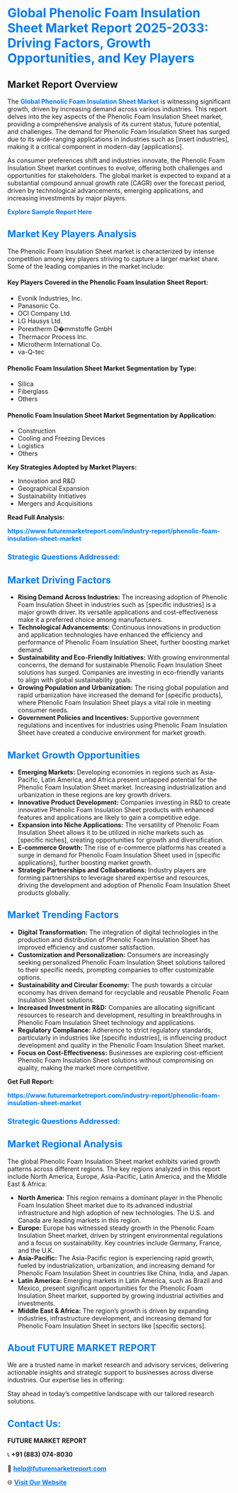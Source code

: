 <h1 style="color: #007BFF;">Global Phenolic Foam Insulation Sheet Market Report 2025-2033: Driving Factors, Growth Opportunities, and Key Players</h1>

<section id="overview">
<h2>Market Report Overview</h2>
<p>The <a href="https://www.futuremarketreport.com/industry-report/phenolic-foam-insulation-sheet-market" style="color: #007BFF; text-decoration: none;"><strong>Global Phenolic Foam Insulation Sheet Market</strong></a> is witnessing significant growth, driven by increasing demand across various industries. This report delves into the key aspects of the Phenolic Foam Insulation Sheet market, providing a comprehensive analysis of its current status, future potential, and challenges. The demand for Phenolic Foam Insulation Sheet has surged due to its wide-ranging applications in industries such as [insert industries], making it a critical component in modern-day [applications].</p>
<p>As consumer preferences shift and industries innovate, the Phenolic Foam Insulation Sheet market continues to evolve, offering both challenges and opportunities for stakeholders. The global market is expected to expand at a substantial compound annual growth rate (CAGR) over the forecast period, driven by technological advancements, emerging applications, and increasing investments by major players.</p>
</section>

<section id="overview">
<p><a href="https://www.futuremarketreport.com/request-sample/reportId=36705" style="color: #007BFF; text-decoration: none;"><strong>Explore Sample Report Here</strong></a></p>
</section>

<section id="key-players">
<h2 style="color: #007BFF;">Market Key Players Analysis</h2>
<p>The Phenolic Foam Insulation Sheet market is characterized by intense competition among key players striving to capture a larger market share. Some of the leading companies in the market include:</p>
<h4>Key Players Covered in the Phenolic Foam Insulation Sheet Report:</h4>
<ul><li>Evonik Industries, Inc.</li><li>Panasonic Co.</li><li>OCI Company Ltd.</li><li>LG Hausys Ltd.</li><li>Porextherm D�mmstoffe GmbH</li><li>Thermacor Process Inc.</li><li>Microtherm International Co.</li><li>va-Q-tec</li></ul>
<h4>Phenolic Foam Insulation Sheet Market Segmentation by Type:</h4>
<ul><li>Silica</li><li>Fiberglass</li><li>Others</li></ul>

<h4>Phenolic Foam Insulation Sheet Market Segmentation by Application:</h4>
<ul><li>Construction</li><li>Cooling and Freezing Devices</li><li>Logistics</li><li>Others</li></ul>
<p><strong>Key Strategies Adopted by Market Players:</strong></p>
<ul>
<li>Innovation and R&D</li>
<li>Geographical Expansion</li>
<li>Sustainability Initiatives</li>
<li>Mergers and Acquisitions</li>
</ul>
</section>

<section>
<p><strong>Read Full Analysis: </strong></p><a href="https://www.futuremarketreport.com/industry-report/phenolic-foam-insulation-sheet-market" style="color: #007BFF; text-decoration: none;"><strong>https://www.futuremarketreport.com/industry-report/phenolic-foam-insulation-sheet-market</strong></a>
<h3 style="color: #007BFF;">Strategic Questions Addressed:</h3>
</section>

<section id="driving-factors">
<h2 style="color: #007BFF;">Market Driving Factors</h2>
<ul>
<li><strong>Rising Demand Across Industries:</strong> The increasing adoption of Phenolic Foam Insulation Sheet in industries such as [specific industries] is a major growth driver. Its versatile applications and cost-effectiveness make it a preferred choice among manufacturers.</li>
<li><strong>Technological Advancements:</strong> Continuous innovations in production and application technologies have enhanced the efficiency and performance of Phenolic Foam Insulation Sheet, further boosting market demand.</li>
<li><strong>Sustainability and Eco-Friendly Initiatives:</strong> With growing environmental concerns, the demand for sustainable Phenolic Foam Insulation Sheet solutions has surged. Companies are investing in eco-friendly variants to align with global sustainability goals.</li>
<li><strong>Growing Population and Urbanization:</strong> The rising global population and rapid urbanization have increased the demand for [specific products], where Phenolic Foam Insulation Sheet plays a vital role in meeting consumer needs.</li>
<li><strong>Government Policies and Incentives:</strong> Supportive government regulations and incentives for industries using Phenolic Foam Insulation Sheet have created a conducive environment for market growth.</li>
</ul>
</section>

<section id="growth-opportunities">
<h2 style="color: #007BFF;">Market Growth Opportunities</h2>
<ul>
<li><strong>Emerging Markets:</strong> Developing economies in regions such as Asia-Pacific, Latin America, and Africa present untapped potential for the Phenolic Foam Insulation Sheet market. Increasing industrialization and urbanization in these regions are key growth drivers.</li>
<li><strong>Innovative Product Development:</strong> Companies investing in R&D to create innovative Phenolic Foam Insulation Sheet products with enhanced features and applications are likely to gain a competitive edge.</li>
<li><strong>Expansion into Niche Applications:</strong> The versatility of Phenolic Foam Insulation Sheet allows it to be utilized in niche markets such as [specific niches], creating opportunities for growth and diversification.</li>
<li><strong>E-commerce Growth:</strong> The rise of e-commerce platforms has created a surge in demand for Phenolic Foam Insulation Sheet used in [specific applications], further boosting market growth.</li>
<li><strong>Strategic Partnerships and Collaborations:</strong> Industry players are forming partnerships to leverage shared expertise and resources, driving the development and adoption of Phenolic Foam Insulation Sheet products globally.</li>
</ul>
</section>

<section id="trending-factors">
<h2 style="color: #007BFF;">Market Trending Factors</h2>
<ul>
<li><strong>Digital Transformation:</strong> The integration of digital technologies in the production and distribution of Phenolic Foam Insulation Sheet has improved efficiency and customer satisfaction.</li>
<li><strong>Customization and Personalization:</strong> Consumers are increasingly seeking personalized Phenolic Foam Insulation Sheet solutions tailored to their specific needs, prompting companies to offer customizable options.</li>
<li><strong>Sustainability and Circular Economy:</strong> The push towards a circular economy has driven demand for recyclable and reusable Phenolic Foam Insulation Sheet solutions.</li>
<li><strong>Increased Investment in R&D:</strong> Companies are allocating significant resources to research and development, resulting in breakthroughs in Phenolic Foam Insulation Sheet technology and applications.</li>
<li><strong>Regulatory Compliance:</strong> Adherence to strict regulatory standards, particularly in industries like [specific industries], is influencing product development and quality in the Phenolic Foam Insulation Sheet market.</li>
<li><strong>Focus on Cost-Effectiveness:</strong> Businesses are exploring cost-efficient Phenolic Foam Insulation Sheet solutions without compromising on quality, making the market more competitive.</li>
</ul>
</section>

<section>
<p><strong>Get Full Report: </strong></p><a href="https://www.futuremarketreport.com/industry-report/phenolic-foam-insulation-sheet-market" style="color: #007BFF; text-decoration: none;"><strong>https://www.futuremarketreport.com/industry-report/phenolic-foam-insulation-sheet-market</strong></a>
<h3 style="color: #007BFF;">Strategic Questions Addressed:</h3>
</section>


<section id="regional-analysis">
<h2 style="color: #007BFF;">Market Regional Analysis</h2>
<p>The global Phenolic Foam Insulation Sheet market exhibits varied growth patterns across different regions. The key regions analyzed in this report include North America, Europe, Asia-Pacific, Latin America, and the Middle East & Africa:</p>
<ul>
<li><strong>North America:</strong> This region remains a dominant player in the Phenolic Foam Insulation Sheet market due to its advanced industrial infrastructure and high adoption of new technologies. The U.S. and Canada are leading markets in this region.</li>
<li><strong>Europe:</strong> Europe has witnessed steady growth in the Phenolic Foam Insulation Sheet market, driven by stringent environmental regulations and a focus on sustainability. Key countries include Germany, France, and the U.K.</li>
<li><strong>Asia-Pacific:</strong> The Asia-Pacific region is experiencing rapid growth, fueled by industrialization, urbanization, and increasing demand for Phenolic Foam Insulation Sheet in countries like China, India, and Japan.</li>
<li><strong>Latin America:</strong> Emerging markets in Latin America, such as Brazil and Mexico, present significant opportunities for the Phenolic Foam Insulation Sheet market, supported by growing industrial activities and investments.</li>
<li><strong>Middle East & Africa:</strong> The region’s growth is driven by expanding industries, infrastructure development, and increasing demand for Phenolic Foam Insulation Sheet in sectors like [specific sectors].</li>
</ul>
</section>

<footer>
<h2 style="color: #007BFF;">About FUTURE MARKET REPORT</h2>
<p>We are a trusted name in market research and advisory services, delivering actionable insights and strategic support to businesses across diverse industries. Our expertise lies in offering:</p>

<p>Stay ahead in today’s competitive landscape with our tailored research solutions.</p>

<h2 style="color: #007BFF;">Contact Us:</h2>
<p><strong>FUTURE MARKET REPORT</strong></p>
<p>📞 <strong>+91 (883) 074-8030</strong></p>
<p>📧 <strong><a href="mailto:help@futuremarketreport.com" style="color: #007BFF;">help@futuremarketreport.com</a></strong></p>
<p>🌐 <strong><a href="https://www.futuremarketreport.com/" style="color: #007BFF;">Visit Our Website</a></strong></p>
</footer>